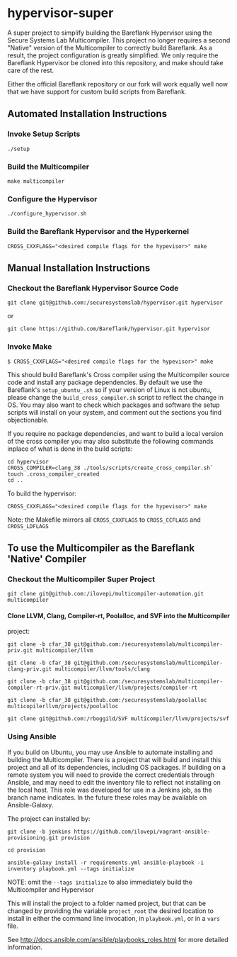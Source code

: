 # hypervisor-super

A super project to simplify building the Bareflank Hypervisor using the Secure
Systems Lab Multicompiler. This project no longer requires a second "Native"
version of the Multicompiler to correctly build Bareflank. As a result, the
project configuration is greatly simplified. We only require the Bareflank
Hypervisor be cloned into this repository, and make should take care of the
rest.

Either the official Bareflank repository or our fork will work equally well now
that we have support for custom build scripts from Bareflank.

## Automated Installation Instructions
### Invoke Setup Scripts

`./setup`


### Build the Multicompiler

`make multicompiler`

### Configure the Hypervisor

`./configure_hypervisor.sh`


### Build the Bareflank Hypervisor and the Hyperkernel

`CROSS_CXXFLAGS="<desired compile flags for the hypevisor>" make`



## Manual Installation Instructions
### Checkout the Bareflank Hypervisor Source Code

`git clone git@github.com:/securesystemslab/hypervisor.git hypervisor`

or

`git clone https://github.com/Bareflank/hypervisor.git hypervisor`


### Invoke Make

`$ CROSS_CXXFLAGS="<desired compile flags for the hypevisor>" make`

This should build Bareflank's Cross compiler using the Multicompiler source
code and install any package dependencies. By default we use the Bareflank's
`setup_ubuntu_.sh` so if your version of Linux is not ubuntu, please change the
`build_cross_compiler.sh` script to reflect the change in OS. You may also want
to check which packages and software the setup scripts will install on your
system, and comment out the sections you find objectionable. 

If you require no package dependencies, and want to build a local version of the cross compiler you may also substitute the following commands inplace of what is done in the build scripts:

```
cd hypervisor
CROSS_COMPILER=clang_38 ./tools/scripts/create_cross_compiler.sh`
touch .cross_compiler_created
cd ..
```

To build the hypervisor:

`CROSS_CXXFLAGS="<desired compile flags for the hypevisor>" make`

Note: the Makefile mirrors all `CROSS_CXXFLAGS` to `CROSS_CCFLAGS` and `CROSS_LDFLAGS` 


## To use the Multicompiler as the Bareflank 'Native' Compiler

### Checkout the Multicompiler Super Project

`git clone git@github.com:/ilovepi/multicompiler-automation.git multicompiler`

#### Clone LLVM, Clang, Compiler-rt, Poolalloc, and SVF into the Multicompiler
project:

`git clone -b cfar_38 git@github.com:/securesystemslab/multicompiler-priv.git
multicompiler/llvm`

`git clone -b cfar_38 git@github.com:/securesystemslab/multicompiler-clang-priv.git multicompiler/llvm/tools/clang`

`git clone -b cfar_38 git@github.com:/securesystemslab/multicompiler-compiler-rt-priv.git multicompiler/llvm/projects/compiler-rt`

`git clone -b cfar_38 git@github.com:/securesystemslab/poolalloc multicopilerllvm/projects/poolalloc`

`git clone git@github.com:/rboggild/SVF multicompiler/llvm/projects/svf`


### Using Ansible

If you build on Ubuntu, you may use Ansible to automate installing and building
the Multicompiler. There is a project that will build and install this project
and all of its dependencies, including OS packages. If building on a remote
system you will need to provide the correct credentials through Ansible, and
may need to edit the inventory file to reflect not installing on the local
host. This role was developed for use in a Jenkins job, as the branch name
indicates. In the future these roles may be available on Ansible-Galaxy.

The project can installed by:

```
git clone -b jenkins https://github.com/ilovepi/vagrant-ansible-provisioning.git provision 

cd provision 

ansible-galaxy install -r requirements.yml ansible-playbook -i inventory playbook.yml --tags initialize 

```

NOTE: omit the `--tags initialize` to also immediately build the Multicompiler and Hypervisor

This will install the project to a folder named project, but that can be
changed by providing the variable `project_root` the desired location to
install in either the command line invocation, in `playbook.yml`, or in a `vars`
file.

See http://docs.ansible.com/ansible/playbooks_roles.html for more detailed
information.


